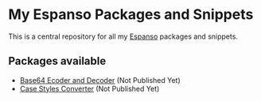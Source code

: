 # My Espanso Packages and Snippets

This is a central repository for all my [Espanso](https://espanso.org/) packages and snippets.

## Packages available

- [Base64 Ecoder and Decoder](https://hub.espanso.org/base64-encoder-decoder) (Not Published Yet)
- [Case Styles Converter](https://hub.espanso.org/case-style-converter) (Not Published Yet)